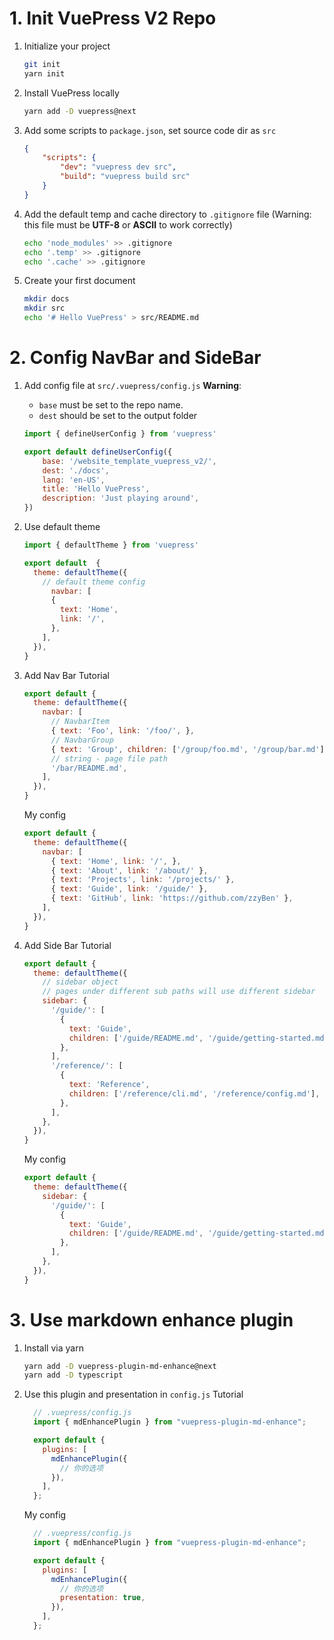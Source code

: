 # 1. Init VuePress V2 Repo

1. Initialize your project
    ```bash
    git init
    yarn init
    ```

1. Install VuePress locally
    ```bash
    yarn add -D vuepress@next
    ```

1. Add some scripts to `package.json`, set source code dir as `src`
    ```json
    {
        "scripts": {
            "dev": "vuepress dev src",
            "build": "vuepress build src"
        }
    }
    ```

1. Add the default temp and cache directory to `.gitignore` file (Warning: this file must be **UTF-8** or **ASCII** to work correctly)
    ```bash
    echo 'node_modules' >> .gitignore
    echo '.temp' >> .gitignore
    echo '.cache' >> .gitignore
    ```

1. Create your first document
    ```bash
    mkdir docs
    mkdir src
    echo '# Hello VuePress' > src/README.md
    ```

# 2. Config NavBar and SideBar
1. Add config file at `src/.vuepress/config.js`
    **Warning**:
    - `base` must be set to the repo name.
    - `dest` should be set to the output folder
    ```js
    import { defineUserConfig } from 'vuepress'

    export default defineUserConfig({
        base: '/website_template_vuepress_v2/',
        dest: './docs',
        lang: 'en-US',
        title: 'Hello VuePress',
        description: 'Just playing around',
    })
    ```
2. Use default theme
    ```js
    import { defaultTheme } from 'vuepress'

    export default  {
      theme: defaultTheme({
        // default theme config
          navbar: [
          {
            text: 'Home',
            link: '/',
          },
        ],
      }),
    }
    ```
3. Add Nav Bar
   Tutorial
    ```js
    export default {
      theme: defaultTheme({
        navbar: [
          // NavbarItem
          { text: 'Foo', link: '/foo/', },
          // NavbarGroup
          { text: 'Group', children: ['/group/foo.md', '/group/bar.md'],},
          // string - page file path
          '/bar/README.md',
        ],
      }),
    }
    ```

    My config
    ```js
    export default {
      theme: defaultTheme({
        navbar: [
          { text: 'Home', link: '/', },
          { text: 'About', link: '/about/' },
          { text: 'Projects', link: '/projects/' },
          { text: 'Guide', link: '/guide/' },
          { text: 'GitHub', link: 'https://github.com/zzyBen' },
        ],
      }),
    }
    ```
4. Add Side Bar
    Tutorial
    ```js
    export default {
      theme: defaultTheme({
        // sidebar object
        // pages under different sub paths will use different sidebar
        sidebar: {
          '/guide/': [
            {
              text: 'Guide',
              children: ['/guide/README.md', '/guide/getting-started.md'],
            },
          ],
          '/reference/': [
            {
              text: 'Reference',
              children: ['/reference/cli.md', '/reference/config.md'],
            },
          ],
        },
      }),
    }
    ```

    My config
    ```js
    export default {
      theme: defaultTheme({
        sidebar: {
          '/guide/': [
            {
              text: 'Guide',
              children: ['/guide/README.md', '/guide/getting-started.md'],
            },
          ],
        },
      }),
    }
    ```


# 3. Use markdown enhance plugin
1. Install via yarn
    ```bash
    yarn add -D vuepress-plugin-md-enhance@next
    yarn add -D typescript
    ```

1. Use this plugin and presentation in `config.js`
    Tutorial
    ```js
      // .vuepress/config.js
      import { mdEnhancePlugin } from "vuepress-plugin-md-enhance";

      export default {
        plugins: [
          mdEnhancePlugin({
            // 你的选项
          }),
        ],
      };
    ```

    My config

    ```js
      // .vuepress/config.js
      import { mdEnhancePlugin } from "vuepress-plugin-md-enhance";

      export default {
        plugins: [
          mdEnhancePlugin({
            // 你的选项
            presentation: true,
          }),
        ],
      };
    ```










